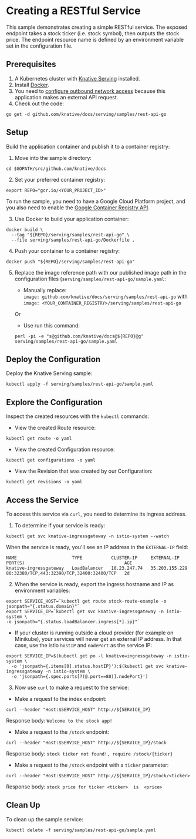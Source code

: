 # Creating a RESTful Service

This sample demonstrates creating a simple RESTful service. The exposed endpoint takes a stock ticker (i.e. stock symbol), then outputs the stock price. The endpoint resource name is defined by an environment variable set in the configuration file.

## Prerequisites

1. A Kubernetes cluster with [Knative Serving](https://github.com/knative/docs/blob/master/install/README.md) installed.
2. Install [Docker](https://docs.docker.com/get-started/#prepare-your-docker-environment).
3. You need to [configure outbound network access](https://github.com/knative/docs/blob/master/serving/outbound-network-access.md) because this application makes an external API request.
4. Check out the code:
```
go get -d github.com/knative/docs/serving/samples/rest-api-go
```

## Setup

Build the application container and publish it to a container registry:

1. Move into the sample directory:  
```
cd $GOPATH/src/github.com/knative/docs
```

2. Set your preferred container registry:  
```
export REPO="gcr.io/<YOUR_PROJECT_ID>"
```
   To run the sample, you need to have a Google Cloud Platform project, and you also need to enable the [Google Container Registry
API](https://console.cloud.google.com/apis/library/containerregistry.googleapis.com).  

3. Use Docker to build your application container:  
```
docker build \
  --tag "${REPO}/serving/samples/rest-api-go" \
  --file serving/samples/rest-api-go/Dockerfile .
```

4. Push your container to a container registry:  
```  
docker push "${REPO}/serving/samples/rest-api-go"
```

5. Replace the image reference path with our published image path in the configuration files (`serving/samples/rest-api-go/sample.yaml`:  
   * Manually replace:  
    `image: github.com/knative/docs/serving/samples/rest-api-go` with `image: <YOUR_CONTAINER_REGISTRY>/serving/samples/rest-api-go`  

    Or

   * Use run this command:  
    ```
    perl -pi -e "s@github.com/knative/docs@${REPO}@g" serving/samples/rest-api-go/sample.yaml
    ```

## Deploy the Configuration

Deploy the Knative Serving sample:
```
kubectl apply -f serving/samples/rest-api-go/sample.yaml
```

## Explore the Configuration

Inspect the created resources with the `kubectl` commands:

* View the created Route resource:
```
kubectl get route -o yaml
```

* View the created Configuration resource:
```
kubectl get configurations -o yaml
```

* View the Revision that was created by our Configuration:
```
kubectl get revisions -o yaml
```

## Access the Service

To access this service via `curl`, you need to determine its ingress address.

1. To determine if your service is ready:
  ```
  kubectl get svc knative-ingressgateway -n istio-system --watch
  ```

  When the service is ready, you'll see an IP address in the `EXTERNAL-IP` field:

  ```
  NAME                     TYPE           CLUSTER-IP     EXTERNAL-IP      PORT(S)                                      AGE
  knative-ingressgateway   LoadBalancer   10.23.247.74   35.203.155.229   80:32380/TCP,443:32390/TCP,32400:32400/TCP   2d
  ```

2. When the service is ready, export the ingress hostname and IP as environment variables:
  ```
  export SERVICE_HOST=`kubectl get route stock-route-example -o jsonpath="{.status.domain}"`
  export SERVICE_IP=`kubectl get svc knative-ingressgateway -n istio-system \
  -o jsonpath="{.status.loadBalancer.ingress[*].ip}"`
  ```

  * If your cluster is running outside a cloud provider (for example on Minikube),
  your services will never get an external IP address. In that case, use the istio `hostIP` and `nodePort` as the service IP:
  ```
  export SERVICE_IP=$(kubectl get po -l knative=ingressgateway -n istio-system \
    -o 'jsonpath={.items[0].status.hostIP}'):$(kubectl get svc knative-ingressgateway -n istio-system \
    -o 'jsonpath={.spec.ports[?(@.port==80)].nodePort}')
  ```

3. Now use `curl` to make a request to the service:
  * Make a request to the index endpoint:
  ```
  curl --header "Host:$SERVICE_HOST" http://${SERVICE_IP}
  ```
  Response body: `Welcome to the stock app!`

  * Make a request to the `/stock` endpoint:
  ```
  curl --header "Host:$SERVICE_HOST" http://${SERVICE_IP}/stock
  ```
  Response body: `stock ticker not found!, require /stock/{ticker}`

  * Make a request to the `/stock` endpoint with a `ticker` parameter:
  ```
  curl --header "Host:$SERVICE_HOST" http://${SERVICE_IP}/stock/<ticker>
  ```
  Response body: `stock price for ticker <ticker>  is  <price>`


## Clean Up

To clean up the sample service:
```
kubectl delete -f serving/samples/rest-api-go/sample.yaml
```
